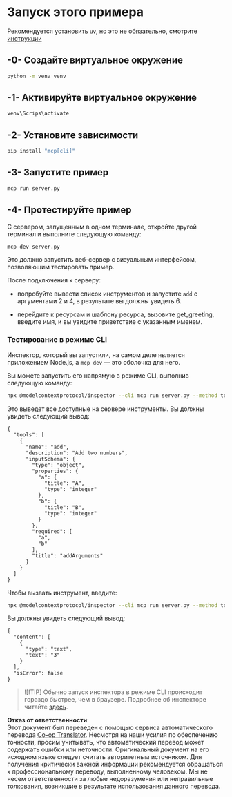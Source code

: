<!--
CO_OP_TRANSLATOR_METADATA:
{
  "original_hash": "d0f0d7012325b286e4a717791b23ae7e",
  "translation_date": "2025-07-13T17:57:55+00:00",
  "source_file": "03-GettingStarted/01-first-server/solution/python/README.md",
  "language_code": "ru"
}
-->
# Запуск этого примера

Рекомендуется установить `uv`, но это не обязательно, смотрите [инструкции](https://docs.astral.sh/uv/#highlights)

## -0- Создайте виртуальное окружение

```bash
python -m venv venv
```

## -1- Активируйте виртуальное окружение

```bash
venv\Scrips\activate
```

## -2- Установите зависимости

```bash
pip install "mcp[cli]"
```

## -3- Запустите пример

```bash
mcp run server.py
```

## -4- Протестируйте пример

С сервером, запущенным в одном терминале, откройте другой терминал и выполните следующую команду:

```bash
mcp dev server.py
```

Это должно запустить веб-сервер с визуальным интерфейсом, позволяющим тестировать пример.

После подключения к серверу:

- попробуйте вывести список инструментов и запустите `add` с аргументами 2 и 4, в результате вы должны увидеть 6.

- перейдите к ресурсам и шаблону ресурса, вызовите get_greeting, введите имя, и вы увидите приветствие с указанным именем.

### Тестирование в режиме CLI

Инспектор, который вы запустили, на самом деле является приложением Node.js, а `mcp dev` — это оболочка для него.

Вы можете запустить его напрямую в режиме CLI, выполнив следующую команду:

```bash
npx @modelcontextprotocol/inspector --cli mcp run server.py --method tools/list
```

Это выведет все доступные на сервере инструменты. Вы должны увидеть следующий вывод:

```text
{
  "tools": [
    {
      "name": "add",
      "description": "Add two numbers",
      "inputSchema": {
        "type": "object",
        "properties": {
          "a": {
            "title": "A",
            "type": "integer"
          },
          "b": {
            "title": "B",
            "type": "integer"
          }
        },
        "required": [
          "a",
          "b"
        ],
        "title": "addArguments"
      }
    }
  ]
}
```

Чтобы вызвать инструмент, введите:

```bash
npx @modelcontextprotocol/inspector --cli mcp run server.py --method tools/call --tool-name add --tool-arg a=1 --tool-arg b=2
```

Вы должны увидеть следующий вывод:

```text
{
  "content": [
    {
      "type": "text",
      "text": "3"
    }
  ],
  "isError": false
}
```

> ![!TIP]
> Обычно запуск инспектора в режиме CLI происходит гораздо быстрее, чем в браузере.
> Подробнее об инспекторе читайте [здесь](https://github.com/modelcontextprotocol/inspector).

**Отказ от ответственности**:  
Этот документ был переведен с помощью сервиса автоматического перевода [Co-op Translator](https://github.com/Azure/co-op-translator). Несмотря на наши усилия по обеспечению точности, просим учитывать, что автоматический перевод может содержать ошибки или неточности. Оригинальный документ на его исходном языке следует считать авторитетным источником. Для получения критически важной информации рекомендуется обращаться к профессиональному переводу, выполненному человеком. Мы не несем ответственности за любые недоразумения или неправильные толкования, возникшие в результате использования данного перевода.